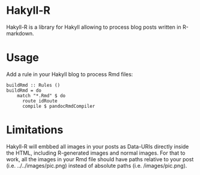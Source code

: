 Hakyll-R
================

Hakyll-R is a library for Hakyll allowing to process blog posts written in R-markdown.

Usage
=====

Add a rule in your Hakyll blog to process Rmd files:

```
buildRmd :: Rules ()
buildRmd = do
    match "*.Rmd" $ do
      route idRoute
      compile $ pandocRmdCompiler
```


Limitations
===========

Hakyll-R will embbed all images in your posts as Data-URIs directly inside the HTML, including R-generated images and normal images.
For that to work, all the images in your Rmd file should have paths relative to your post (i.e. ../../images/pic.png) instead of absolute paths (i.e. /images/pic.png).
 
